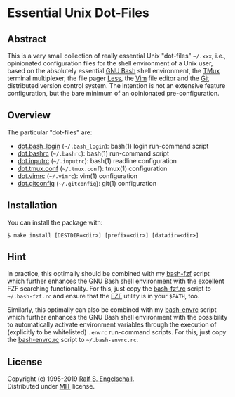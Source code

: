 
Essential Unix Dot-Files
========================

Abstract
--------

This is a very small collection of really essential Unix "dot-files" `~/.xxx`, i.e.,
opinionated configuration files for the shell environment of a Unix user, based
on the absolutely essential [GNU Bash](https://www.gnu.org/software/bash/) shell environment,
the [TMux](https://tmux.github.io/) terminal multiplexer, the file pager
[Less](http://www.greenwoodsoftware.com/less/), the
[Vim](http://www.vim.org/) file editor and the
[Git](https://git-scm.com/) distributed version control system. The intention is not an extensive
feature configuration, but the bare minimum of an opinionated pre-configuration.

Overview
--------

The particular "dot-files" are:

- [dot.bash_login](./dot.bash_login) (`~/.bash_login`): bash(1) login run-command script
- [dot.bashrc](./dot.bashrc) (`~/.bashrc`): bash(1) run-command script
- [dot.inputrc](./dot.inputrc) (`~/.inputrc`): bash(1) readline configuration
- [dot.tmux.conf](./dot.tmux.conf) (`~/.tmux.conf`): tmux(1) configuration
- [dot.vimrc](./dot.vimrc) (`~/.vimrc`): vim(1) configuration
- [dot.gitconfig](./dot.gitconfig) (`~/.gitconfig`): git(1) configuration

Installation
------------

You can install the package with:

```
$ make install [DESTDIR=<dir>] [prefix=<dir>] [datadir=<dir>]
```

Hint
----

In practice, this optimally should be combined with my [bash-fzf](https://github.com/rse/bash-fzf)
script which further enhances the GNU Bash shell environment with the excellent FZF searching functionality.
For this, just copy the [bash-fzf.rc](https://github.com/rse/bash-fzf/blob/master/bash-fzf.rc) script
to `~/.bash-fzf.rc` and ensure that the [FZF](https://github.com/junegunn/fzf/) utility is in your `$PATH`, too.

Similarly, this optimally can also be combined with my [bash-envrc](https://github.com/rse/bash-envrc)
script which further enhances the GNU Bash shell environment with the possibility to automatically
activate environment variables through the execution of (explicitly to be whitelisted) `.envrc` run-command scripts.
For this, just copy the [bash-envrc.rc](https://github.com/rse/bash-envrc/blob/master/bash-envrc.rc) script
to `~/.bash-envrc.rc`.

License
-------

Copyright (c) 1995-2019 [Ralf S. Engelschall](mailto:rse@engelschall.com).<br/>
Distributed under [MIT](https://opensource.org/licenses/MIT) license.

